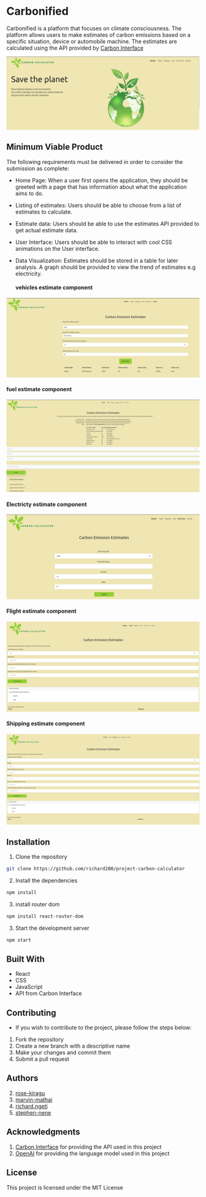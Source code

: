 # Carbonified

Carbonified is a platform that focuses on climate consciousness. The platform allows users to make estimates of carbon emissions based on a specific situation, device or automobile machine. The estimates are calculated using the API provided by [Carbon Interface](https://docs.carboninterface.com/#/?id=introduction)
<!-- <video width="320" height="240" controls> -->
  <source src="./homepage.webm" type="video/webm">
    <img src="./home.png" alt="Your browser does not support the video tag.">
</video>



## Minimum Viable Product
The following requirements must be delivered in order to consider the submission as complete:

- Home Page: When a user first opens the application, they should be greeted with a page that has information about what the application aims to do.
- Listing of estimates: Users should be able to choose from a list of estimates to calculate.
- Estimate data: Users should be able to use the estimates API provided to get actual estimate data.
- User Interface: Users should be able to interact with cool CSS animations on the User interface.
- Data Visualization: Estimates should be stored in a table for later analysis. A graph should be provided to view the trend of estimates e.g electricity.

  #### vehicles estimate component
![home-page](./vehicle.png)

  #### fuel estimate component
  ![fuel-page](./fuel.png)

#### Electricty estimate component
   ![Electricty-page](./stima.png)
#### Flight estimate component
  ![flight-page](./fligth.png)

 #### Shipping estimate component
![shipping-page](./shipping.png)

## Installation
1. Clone the repository

``` bash 
git clone https://github.com/richard200/project-carbon-calculator
```

2. Install the dependencies

``` bash
npm install
```
3. install router dom

```bash
npm install react-router-dom
```
3. Start the development server

``` bash
npm start
```
## Built With
- React
- CSS
- JavaScript
- API from Carbon Interface

## Contributing

- If you wish to contribute to the project, please follow the steps below:
1. Fork the repository
2. Create a new branch with a descriptive name
3. Make your changes and commit them
4. Submit a pull request

## Authors

2)  [rose-kiragu](https://github.com/Rose534)
3)  [marvin-mathai](https://github.com/MathaiMarvin)
4)  [richard.ngeti](https://github.com/richard200)
1)  [stephen-nene](https://github.com/stephen-nene)

<!-- (https://avatars.githubusercontent.com/u/52774316?s=120&v=4 ) -->

<!-- 1.<img src="" class="custom-image-size"></img>
2.<img src="" class="custom-image-size"></img>
3.<img src="" class="custom-image-size"></img>
4.<img src="" class="custom-image-size"></img> -->


## Acknowledgments
1. [Carbon Interface](https://docs.carboninterface.com/#/?id=introduction) for providing the API used in this project
2. [OpenAI](https://openai.com/) for providing the language model used in this project

## License

This project is licensed under the MIT License 